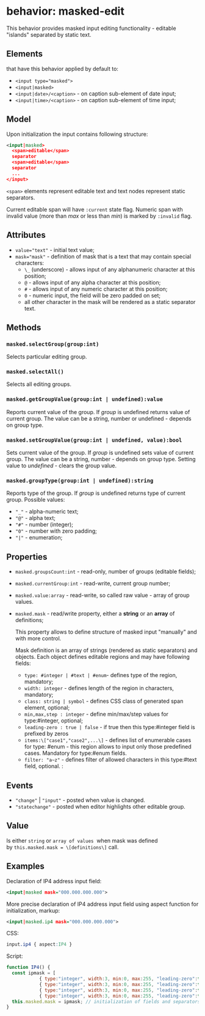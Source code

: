# behavior: masked-edit

This behavior provides masked input editing functionality - editable "islands" separated by static text.

## Elements

that have this behavior applied by default to:

* `<input type="masked">`
* `<input|masked>`
* `<input|date>/<caption>` \- on caption sub-element of date input;
* `<input|time>/<caption>` \- on caption sub-element of time input;

## Model

Upon initialization the input contains following structure:

```XML
<input|masked>
  <span>editable</span>
  separator
  <span>editable</span>
  separator
  ...
</input>
```

`<span>` elements represent editable text and text nodes represent static separators.

Current editable span will have `:current` state flag. Numeric span with invalid value (more than *max* or less than *min*) is marked by `:invalid` flag.

## Attributes

* `value="text"` \- initial text value;
* `mask="mask"` \- definition of mask that is a text that may contain special characters:
  * `\_` (underscore) - allows input of any alphanumeric character at this position;
  * `@` \- allows input of any alpha character at this position;
  * `#` \- allows input of any numeric character at this position;
  * `0` \- numeric input, the field will be zero padded on set;
  * all other character in the mask will be rendered as a static separator text.

## Methods

### `masked.selectGroup(group:int)`

Selects particular editing group.

### `masked.selectAll()`

Selects all editing groups.

### `masked.getGroupValue(group:int | undefined):value`

Reports current value of the group. If _group_ is undefined returns value of current group.
The value can be a string, number or undefined - depends on group type.

### `masked.setGroupValue(group:int | undefined, value):bool`

Sets current value of the group. If _group_ is undefined sets value of current group.
The value can be a string, number - depends on group type. Setting value to _undefined_ - clears the group value.

### `masked.groupType(group:int | undefined):string`

Reports type of the group. If _group_ is undefined returns type of current group.
Possible values:

* `"_"` - alpha-numeric text;
* `"@"` - alpha text;
* `"#"` - number (integer);
* `"0"` - number with zero padding;
* `"|"` - enumeration;

## Properties

* `masked.groupsCount:int` - read-only, number of groups (editable fields);
* `masked.currentGroup:int` - read-write, current group number;

* `masked.value:array` - read-write, so called raw value - array of group values.

* `masked.mask` - read/write property, either a **string** or an **array** of definitions;
  
  This property allows to define structure of masked input "manually" and with more control.
  
  Mask definition is an array of strings (rendered as static separators) and objects. Each object defines editable regions and may have following fields:
  
  
  * `type: #integer | #text | #enum`\- defines type of the region, mandatory;
  * `width: integer` \- defines length of the region in characters, mandatory;
  * `class: string | symbol` \- defines CSS class of generated span element, optional;
  * `min,max,step : integer` \- define min/max/step values for type:#integer, optional;
  * `leading-zero : true | false` \- if true then this type:#integer field is prefixed by zeros
  * `items:\["case1","case2",...\]` \- defines list of enumerable cases for type: #enum - this region allows to input only those predefined cases. Mandatory for type:#enum fields.
  * `filter: "a~z"` \- defines filter of allowed characters in this type:#text field, optional.
: 

## Events

* `"change"` | `"input"` - posted when value is changed.
* `"statechange"` - posted when editor highlights other editable group.

## Value

Is either `string` or `array of values`  when mask was defined by `this.masked.mask = \[definitions\]` call.

## Examples

Declaration of IP4 address input field:

```XML
<input|masked mask="000.000.000.000">
```

More precise declaration of IP4 address input field using aspect function for initialization, markup:

```XML
<input|masked.ip4 mask="000.000.000.000">
```

CSS:

```CSS
input.ip4 { aspect:IP4 }
```

Script:

```js
function IP4() {
  const ipmask = [
            { type:"integer", width:3, min:0, max:255, "leading-zero":true }, ".",
            { type:"integer", width:3, min:0, max:255, "leading-zero":true }, ".",
            { type:"integer", width:3, min:0, max:255, "leading-zero":true }, ".",
            { type:"integer", width:3, min:0, max:255, "leading-zero":true } ];
  this.masked.mask = ipmask; // initialization of fields and separators
}
```


